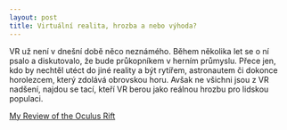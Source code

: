 ```yaml
---
layout: post
title: Virtuální realita, hrozba a nebo výhoda?
---
```



VR už není v dnešní době něco neznámého. Během několika let se o ní psalo a diskutovalo, že bude průkopníkem v herním průmyslu. Přece jen, kdo by nechtěl utéct do jiné reality a být rytířem, astronautem či dokonce horolezcem, který zdolává obrovskou horu. 
Avšak ne všichni jsou z VR nadšení, najdou se tací, kteří VR berou jako reálnou hrozbu pro lidskou populaci. 

<a class="embedly-card" href="https://newsfromthemeta.wordpress.com/2016/04/12/my-review-of-the-oculus-rift/">My Review of the Oculus Rift</a>
<script async src="//cdn.embedly.com/widgets/platform.js" charset="UTF-8"></script>
